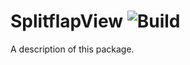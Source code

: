 # SplitflapView ![Build](https://github.com/theoriginalbit/split-flap-view/workflows/Build/badge.svg?branch=master)

A description of this package.

